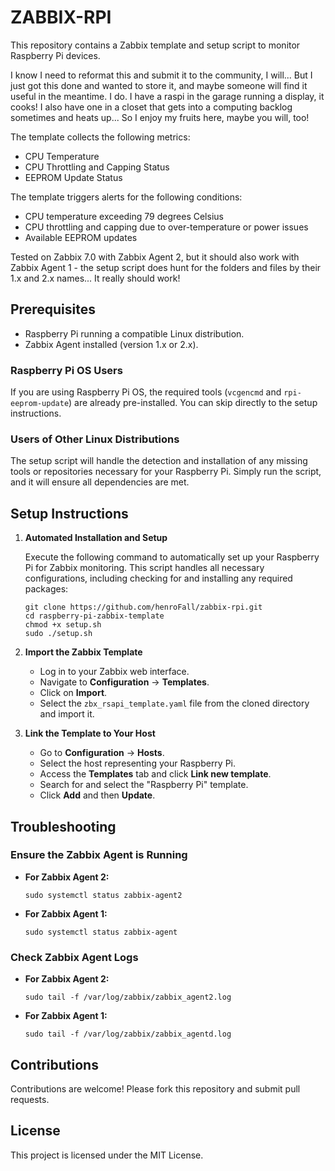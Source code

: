 # ZABBIX-RPI

This repository contains a Zabbix template and setup script to monitor Raspberry Pi devices. 

I know I need to reformat this and submit it to the community, I will... But I just got this done and wanted to store it, and maybe someone will find it useful in the meantime. I do. I have a raspi in the garage running a display, it cooks! I also have one in a closet that gets into a computing backlog sometimes and heats up... So I enjoy my fruits here, maybe you will, too!

The template collects the following metrics:

- CPU Temperature
- CPU Throttling and Capping Status
- EEPROM Update Status

The template triggers alerts for the following conditions:
- CPU temperature exceeding 79 degrees Celsius
- CPU throttling and capping due to over-temperature or power issues
- Available EEPROM updates

Tested on Zabbix 7.0 with Zabbix Agent 2, but it should also work with Zabbix Agent 1 - the setup script does hunt for the folders and files by their 1.x and 2.x names... It really should work!

## Prerequisites

- Raspberry Pi running a compatible Linux distribution.
- Zabbix Agent installed (version 1.x or 2.x).

### Raspberry Pi OS Users
If you are using Raspberry Pi OS, the required tools (`vcgencmd` and `rpi-eeprom-update`) are already pre-installed. You can skip directly to the setup instructions.

### Users of Other Linux Distributions
The setup script will handle the detection and installation of any missing tools or repositories necessary for your Raspberry Pi. Simply run the script, and it will ensure all dependencies are met.

## Setup Instructions

1. **Automated Installation and Setup**

    Execute the following command to automatically set up your Raspberry Pi for Zabbix monitoring. This script handles all necessary configurations, including checking for and installing any required packages:

    ```
    git clone https://github.com/henroFall/zabbix-rpi.git
    cd raspberry-pi-zabbix-template
    chmod +x setup.sh
    sudo ./setup.sh
    ```

2. **Import the Zabbix Template**

    - Log in to your Zabbix web interface.
    - Navigate to **Configuration** -> **Templates**.
    - Click on **Import**.
    - Select the `zbx_rsapi_template.yaml` file from the cloned directory and import it.

3. **Link the Template to Your Host**

    - Go to **Configuration** -> **Hosts**.
    - Select the host representing your Raspberry Pi.
    - Access the **Templates** tab and click **Link new template**.
    - Search for and select the "Raspberry Pi" template.
    - Click **Add** and then **Update**.

## Troubleshooting

### Ensure the Zabbix Agent is Running

- **For Zabbix Agent 2:**
    ```
    sudo systemctl status zabbix-agent2
    ```

- **For Zabbix Agent 1:**
    ```
    sudo systemctl status zabbix-agent
    ```

### Check Zabbix Agent Logs

- **For Zabbix Agent 2:**
    ```
    sudo tail -f /var/log/zabbix/zabbix_agent2.log
    ```

- **For Zabbix Agent 1:**
    ```
    sudo tail -f /var/log/zabbix/zabbix_agentd.log
    ```

## Contributions

Contributions are welcome! Please fork this repository and submit pull requests.

## License

This project is licensed under the MIT License.
